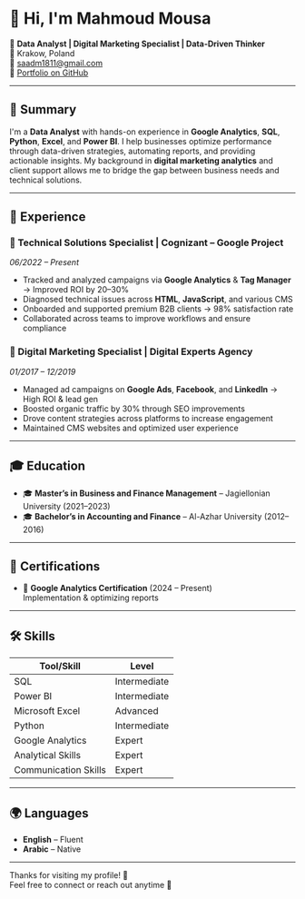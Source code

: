 # 👋 Hi, I'm Mahmoud Mousa

🎯 **Data Analyst | Digital Marketing Specialist | Data-Driven Thinker**  
📍 Krakow, Poland  
📧 [saadm1811@gmail.com](mailto:saadm1811@gmail.com)  
🔗 [Portfolio on GitHub](https://github.com/Saadm1811/Portfolio)  

---

## 🧠 Summary

I'm a **Data Analyst** with hands-on experience in **Google Analytics**, **SQL**, **Python**, **Excel**, and **Power BI**. I help businesses optimize performance through data-driven strategies, automating reports, and providing actionable insights. My background in **digital marketing analytics** and client support allows me to bridge the gap between business needs and technical solutions.

---

## 💼 Experience

### 📌 Technical Solutions Specialist | Cognizant – Google Project  
*06/2022 – Present*

- Tracked and analyzed campaigns via **Google Analytics** & **Tag Manager** → Improved ROI by 20–30%  
- Diagnosed technical issues across **HTML**, **JavaScript**, and various CMS  
- Onboarded and supported premium B2B clients → 98% satisfaction rate  
- Collaborated across teams to improve workflows and ensure compliance

### 📌 Digital Marketing Specialist | Digital Experts Agency  
*01/2017 – 12/2019*

- Managed ad campaigns on **Google Ads**, **Facebook**, and **LinkedIn** → High ROI & lead gen  
- Boosted organic traffic by 30% through SEO improvements  
- Drove content strategies across platforms to increase engagement  
- Maintained CMS websites and optimized user experience

---

## 🎓 Education

- 🎓 **Master’s in Business and Finance Management** – Jagiellonian University (2021–2023)  
- 🎓 **Bachelor’s in Accounting and Finance** – Al-Azhar University (2012–2016)

---

## 📜 Certifications

- 🏅 **Google Analytics Certification** (2024 – Present)  
  Implementation & optimizing reports

---

## 🛠️ Skills

| Tool/Skill             | Level         |
|------------------------|---------------|
| SQL                   | Intermediate  |
| Power BI              | Intermediate  |
| Microsoft Excel       | Advanced      |
| Python                | Intermediate  |
| Google Analytics      | Expert        |
| Analytical Skills     | Expert        |
| Communication Skills  | Expert        |

---

## 🌍 Languages

- **English** – Fluent  
- **Arabic** – Native

---

Thanks for visiting my profile! 🙌  
Feel free to connect or reach out anytime 🚀
